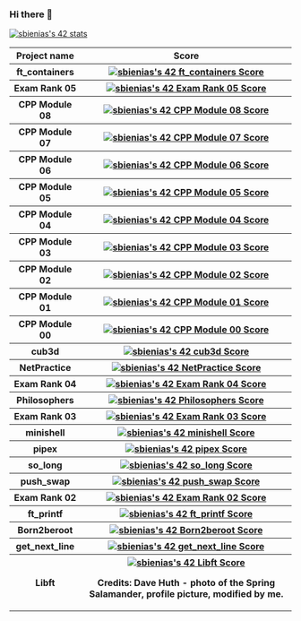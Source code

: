 ### Hi there 👋
<a href="https://github.com/JaeSeoKim/badge42"><img src="https://badge42.vercel.app/api/v2/cl6f4c2bs000609jmd8iqcx6p/stats?cursusId=21&coalitionId=149" alt="sbienias's 42 stats" /></a>


<table>
  <tr>
    <th>Project name</th>
    <th>Score</th>
  </tr>
<tr>
	<th> ft_containers 

<th> <a href="https://github.com/JaeSeoKim/badge42"><img src="https://badge42.vercel.app/api/v2/cl6f4c2bs000609jmd8iqcx6p/project/2629288" alt="sbienias's 42 ft_containers Score" /></a>

<tr>
	<th> Exam Rank 05 

<th> <a href="https://github.com/JaeSeoKim/badge42"><img src="https://badge42.vercel.app/api/v2/cl6f4c2bs000609jmd8iqcx6p/project/2623102" alt="sbienias's 42 Exam Rank 05 Score" /></a>

<tr>
	<th> CPP Module 08 

<th> <a href="https://github.com/JaeSeoKim/badge42"><img src="https://badge42.vercel.app/api/v2/cl6f4c2bs000609jmd8iqcx6p/project/2620500" alt="sbienias's 42 CPP Module 08 Score" /></a>

<tr>
	<th> CPP Module 07 

<th> <a href="https://github.com/JaeSeoKim/badge42"><img src="https://badge42.vercel.app/api/v2/cl6f4c2bs000609jmd8iqcx6p/project/2616639" alt="sbienias's 42 CPP Module 07 Score" /></a>

<tr>
	<th> CPP Module 06 

<th> <a href="https://github.com/JaeSeoKim/badge42"><img src="https://badge42.vercel.app/api/v2/cl6f4c2bs000609jmd8iqcx6p/project/2610216" alt="sbienias's 42 CPP Module 06 Score" /></a>

<tr>
	<th> CPP Module 05 

<th> <a href="https://github.com/JaeSeoKim/badge42"><img src="https://badge42.vercel.app/api/v2/cl6f4c2bs000609jmd8iqcx6p/project/2607374" alt="sbienias's 42 CPP Module 05 Score" /></a>

<tr>
	<th> CPP Module 04 

<th> <a href="https://github.com/JaeSeoKim/badge42"><img src="https://badge42.vercel.app/api/v2/cl6f4c2bs000609jmd8iqcx6p/project/2596255" alt="sbienias's 42 CPP Module 04 Score" /></a>

<tr>
	<th> CPP Module 03 

<th> <a href="https://github.com/JaeSeoKim/badge42"><img src="https://badge42.vercel.app/api/v2/cl6f4c2bs000609jmd8iqcx6p/project/2559368" alt="sbienias's 42 CPP Module 03 Score" /></a>

<tr>
	<th> CPP Module 02 

<th> <a href="https://github.com/JaeSeoKim/badge42"><img src="https://badge42.vercel.app/api/v2/cl6f4c2bs000609jmd8iqcx6p/project/2554568" alt="sbienias's 42 CPP Module 02 Score" /></a>

<tr>
	<th> CPP Module 01 

<th> <a href="https://github.com/JaeSeoKim/badge42"><img src="https://badge42.vercel.app/api/v2/cl6f4c2bs000609jmd8iqcx6p/project/2546840" alt="sbienias's 42 CPP Module 01 Score" /></a>

<tr>
	<th> CPP Module 00 

<th> <a href="https://github.com/JaeSeoKim/badge42"><img src="https://badge42.vercel.app/api/v2/cl6f4c2bs000609jmd8iqcx6p/project/2539925" alt="sbienias's 42 CPP Module 00 Score" /></a>

<tr>
	<th> cub3d 

<th> <a href="https://github.com/JaeSeoKim/badge42"><img src="https://badge42.vercel.app/api/v2/cl6f4c2bs000609jmd8iqcx6p/project/2535063" alt="sbienias's 42 cub3d Score" /></a>

<tr>
	<th> NetPractice 

<th> <a href="https://github.com/JaeSeoKim/badge42"><img src="https://badge42.vercel.app/api/v2/cl6f4c2bs000609jmd8iqcx6p/project/2532779" alt="sbienias's 42 NetPractice Score" /></a>

<tr>
	<th> Exam Rank 04 

<th> <a href="https://github.com/JaeSeoKim/badge42"><img src="https://badge42.vercel.app/api/v2/cl6f4c2bs000609jmd8iqcx6p/project/2532774" alt="sbienias's 42 Exam Rank 04 Score" /></a>

<tr>
	<th> Philosophers 

<th> <a href="https://github.com/JaeSeoKim/badge42"><img src="https://badge42.vercel.app/api/v2/cl6f4c2bs000609jmd8iqcx6p/project/2486330" alt="sbienias's 42 Philosophers Score" /></a>

<tr>
	<th> Exam Rank 03 

<th> <a href="https://github.com/JaeSeoKim/badge42"><img src="https://badge42.vercel.app/api/v2/cl6f4c2bs000609jmd8iqcx6p/project/2450495" alt="sbienias's 42 Exam Rank 03 Score" /></a>

<tr>
	<th> minishell 

<th> <a href="https://github.com/JaeSeoKim/badge42"><img src="https://badge42.vercel.app/api/v2/cl6f4c2bs000609jmd8iqcx6p/project/2443747" alt="sbienias's 42 minishell Score" /></a>

<tr>
	<th> pipex 

<th> <a href="https://github.com/JaeSeoKim/badge42"><img src="https://badge42.vercel.app/api/v2/cl6f4c2bs000609jmd8iqcx6p/project/2382720" alt="sbienias's 42 pipex Score" /></a>

<tr>
	<th> so_long 

<th> <a href="https://github.com/JaeSeoKim/badge42"><img src="https://badge42.vercel.app/api/v2/cl6f4c2bs000609jmd8iqcx6p/project/2343954" alt="sbienias's 42 so_long Score" /></a>

<tr>
	<th> push_swap 

<th> <a href="https://github.com/JaeSeoKim/badge42"><img src="https://badge42.vercel.app/api/v2/cl6f4c2bs000609jmd8iqcx6p/project/2284920" alt="sbienias's 42 push_swap Score" /></a>

<tr>
	<th> Exam Rank 02 

<th> <a href="https://github.com/JaeSeoKim/badge42"><img src="https://badge42.vercel.app/api/v2/cl6f4c2bs000609jmd8iqcx6p/project/2284765" alt="sbienias's 42 Exam Rank 02 Score" /></a>

<tr>
	<th> ft_printf 

<th> <a href="https://github.com/JaeSeoKim/badge42"><img src="https://badge42.vercel.app/api/v2/cl6f4c2bs000609jmd8iqcx6p/project/2215928" alt="sbienias's 42 ft_printf Score" /></a>

<tr>
	<th> Born2beroot 

<th> <a href="https://github.com/JaeSeoKim/badge42"><img src="https://badge42.vercel.app/api/v2/cl6f4c2bs000609jmd8iqcx6p/project/2194095" alt="sbienias's 42 Born2beroot Score" /></a>

<tr>
	<th> get_next_line 

<th> <a href="https://github.com/JaeSeoKim/badge42"><img src="https://badge42.vercel.app/api/v2/cl6f4c2bs000609jmd8iqcx6p/project/2194091" alt="sbienias's 42 get_next_line Score" /></a>

<tr>
	<th> Libft 
<th> <a href="https://github.com/JaeSeoKim/badge42"><img src="https://badge42.vercel.app/api/v2/cl6f4c2bs000609jmd8iqcx6p/project/2170561" alt="sbienias's 42 Libft Score" /></a>


<!--
**SmaltSalamander/SmaltSalamander** is a ✨ _special_ ✨ repository because its `README.md` (this file) appears on your GitHub profile.

Here are some ideas to get you started:

- 🔭 I’m currently working on ...
- 🌱 I’m currently learning ...
- 👯 I’m looking to collaborate on ...
- 🤔 I’m looking for help with ...
- 💬 Ask me about ...
- 📫 How to reach me: ...
- 😄 Pronouns: ...
- ⚡ Fun fact: ...
-->






Credits:
Dave Huth - photo of the Spring Salamander, profile picture, modified by me.
